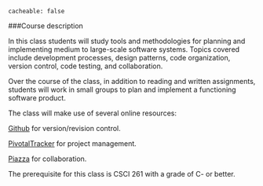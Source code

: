 ```
cacheable: false
```

###Course description

In this class students will study tools and methodologies for planning and implementing medium to large-scale software systems. Topics covered include development processes,
design patterns, code organization, version control, code testing,
and collaboration.

Over the course of the class, in addition to reading and written assignments, students will work in small groups to plan and implement a functioning software product.

The class will make use of several online resources:

[Github](https://github.com/UPS-CS240-F15) for version/revision control.

[PivotalTracker](https://www.pivotaltracker.com) for project management.

[Piazza](https://piazza.com/pugetsound/fall2015/csci240/home) for collaboration.

The prerequisite for this class is CSCI 261 with a grade of C- or better.
